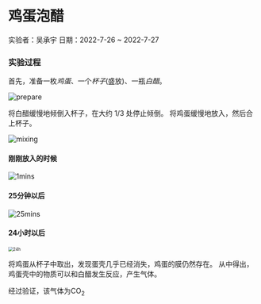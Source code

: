 # 鸡蛋泡醋

实验者：吴承宇
日期：2022-7-26 ~ 2022-7-27

### 实验过程

首先，准备一枚*鸡蛋*、一个*杯子*(盛放)、一瓶*白醋*。

![prepare](/assets/CaCO3/IMG_20220727_130743.jpg)

将白醋缓慢地倾倒入杯子，在大约 1/3 处停止倾倒。
将鸡蛋缓慢地放入，然后合上杯子。

![mixing](/assets/CaCO3/IMG_20220727_130936.jpg)

#### 刚刚放入的时候

![1mins](/assets/CaCO3/IMG_20220727_131035.jpg)

#### 25分钟以后

![25mins](/assets/CaCO3/IMG_20220727_131157.jpg)

#### 24小时以后

<img alt="24h" src="/assets/CaCO3/IMG_20220728_131249.jpg" style="zoom: 60%" />

将鸡蛋从杯子中取出，发现蛋壳几乎已经消失，鸡蛋的膜仍然存在。
从中得出，鸡蛋壳中的物质可以和白醋发生反应，产生气体。

经过验证，该气体为$\text{CO}_{\text{2} }$
